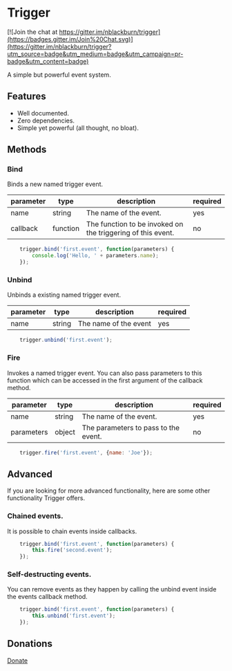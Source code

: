 # Trigger

[![Join the chat at https://gitter.im/nblackburn/trigger](https://badges.gitter.im/Join%20Chat.svg)](https://gitter.im/nblackburn/trigger?utm_source=badge&utm_medium=badge&utm_campaign=pr-badge&utm_content=badge)

A simple but powerful event system.

## Features

-   Well documented.
-   Zero dependencies.
-   Simple yet powerful (all thought, no bloat).

## Methods

### Bind

Binds a new named trigger event.

| parameter | type     | description                                                 | required |
|-----------|----------|-------------------------------------------------------------|----------|
| name      | string   | The name of the event.                                      | yes      |
| callback  | function | The function to be invoked on the triggering of this event. | no       |

```javascript
    trigger.bind('first.event', function(parameters) {
        console.log('Hello, ' + parameters.name);
    });
```

### Unbind

Unbinds a existing named trigger event.

| parameter | type     | description           | required |
|-----------|----------|-----------------------|----------|
| name      | string   | The name of the event | yes      |

```javascript
    trigger.unbind('first.event');
```

### Fire

Invokes a named trigger event. You can also pass parameters to this function
which can be accessed in the first argument of the callback method.

| parameter  | type   | description                          | required |
|------------|--------|--------------------------------------|----------|
| name       | string | The name of the event.               | yes      |
| parameters | object | The parameters to pass to the event. | no       |

```javascript
    trigger.fire('first.event', {name: 'Joe'});
```

Advanced
--------

If you are looking for more advanced functionality, here are some other
functionality Trigger offers.

### Chained events.

It is possible to chain events inside callbacks.

```javascript
    trigger.bind('first.event', function(parameters) {
        this.fire('second.event');
    });
```

### Self-destructing events.

You can remove events as they happen by calling the unbind event inside the
events callback method.

```javascript
    trigger.bind('first.event', function(parameters) {
        this.unbind('first.event'); 
    });
```

## Donations

[Donate](https://payy.me/@nblackburn)
